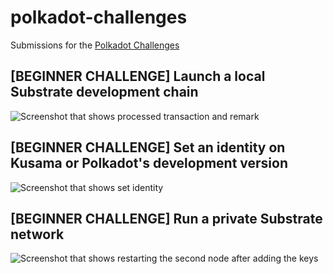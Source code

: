 # polkadot-challenges

Submissions for the [Polkadot Challenges](https://github.com/Polkadot-Network/hello-world-by-polkadot)

## [BEGINNER CHALLENGE] Launch a local Substrate development chain

![Screenshot that shows processed transaction and remark](https://i.imgur.com/0errg9K.png)

## [BEGINNER CHALLENGE] Set an identity on Kusama or Polkadot's development version

![Screenshot that shows set identity](https://i.imgur.com/9SdVep0.png)

## [BEGINNER CHALLENGE] Run a private Substrate network

![Screenshot that shows restarting the second node after adding the keys](https://i.imgur.com/26V5v4l.png)
